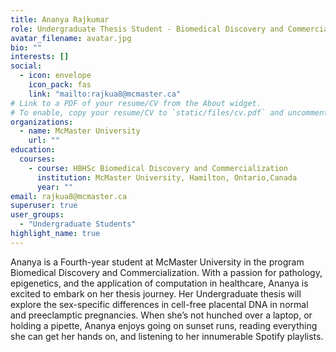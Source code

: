 ```yaml
---
title: Ananya Rajkumar
role: Undergraduate Thesis Student - Biomedical Discovery and Commercialization
avatar_filename: avatar.jpg
bio: ""
interests: []
social:
  - icon: envelope
    icon_pack: fas
    link: "mailto:rajkua8@mcmaster.ca"
# Link to a PDF of your resume/CV from the About widget.
# To enable, copy your resume/CV to `static/files/cv.pdf` and uncomment the lines below.
organizations:
  - name: McMaster University
    url: ""
education:
  courses: 
    - course: HBHSc Biomedical Discovery and Commercialization
      institution: McMaster University, Hamilton, Ontario,Canada
      year: ""
email: rajkua8@mcmaster.ca
superuser: true
user_groups:
  - "Undergraduate Students"
highlight_name: true
---
```

Ananya is a Fourth-year student at McMaster University in the program Biomedical Discovery and Commercialization. With a passion for pathology, epigenetics, and the application of computation in healthcare, Ananya is excited to embark on her thesis journey. Her Undergraduate thesis will explore the sex-specific differences in cell-free placental DNA in normal and preeclamptic pregnancies. When she’s not hunched over a laptop, or holding a pipette, Ananya enjoys going on sunset runs, reading everything she can get her hands on, and listening to her innumerable Spotify playlists.

